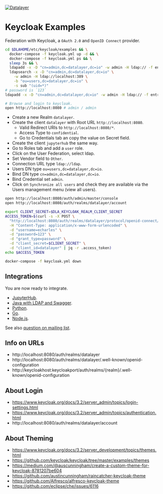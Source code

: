 [![Datalayer](https://docs.datalayer.io/logo/datalayer-25.svg)](https://datalayer.io)

# Keycloak Examples

Federation with Keycloak, a `OAuth 2.0` and `OpenID Connect` provider.

```bash
cd $DLAHOME/etc/keycloak/examples && \
  docker-compose -f keycloak.yml up -d && \
  docker-compose -f keycloak.yml ps && \
  sleep 3s && \
  ldapadd -x -D "cn=admin,dc=datalayer,dc=io" -w admin -H ldap:// -f entries-1.ldif && \
  ldapsearch -x -D "cn=admin,dc=datalayer,dc=io" \
    -w admin -H ldap://localhost:389 \
    -b "ou=users,dc=datalayer,dc=io" \
    -s sub "(uid=*)"
# password is `123`
ldapadd -x -D "cn=admin,dc=datalayer,dc=io" -w admin -H ldap:// -f entries-2.ldif
```

```bash
# Browse and login to keycloak.
open http://localhost:8080 # admin / admin
```

+ Create a new Realm `datalayer`.
+ Create the client `datalayer` with Root URL `http://localhost:8080`.
  + Valid Redirect URIs to `http://localhost:8080/*`.
  + Access Type to `confidential`.
  + Go to Credentials tab an copy the value on Secret field.
+ Create the client `jupyterhub` the same way.
+ Go to Roles tab and add a `user` role.
+  Click on the User Federation, select ldap.
  + Set Vendor field to `Other`.
  + Connection URL type `ldap://ldap`.
  + Users DN type `ou=users,dc=datalayer,dc=io`.
  + Bind DN type `cn=admin,dc=datalayer,dc=io`.
  + Bind Credential set `admin`.
+ Click on `Synchronize all users` and check they are available via the Users management menu (view all users).

```bash
open http://localhost:8080/auth/admin/master/console
open http://localhost:8080/auth/realms/datalayer/account
```

```bash
export CLIENT_SECRET=$DLA_KEYCLOAK_REALM_CLIENT_SECRET
ACCESS_TOKEN=$(curl -s -X POST \
  "http://localhost:8080/auth/realms/datalayer/protocol/openid-connect/token" \
  -H "Content-Type: application/x-www-form-urlencoded" \
  -d "username=echarles" \
  -d "password=123" \
  -d "grant_type=password" \
  -d "client_secret=$CLIENT_SECRET" \
  -d "client_id=datalayer" | jq -r .access_token)
echo $ACCESS_TOKEN
```

```bash
docker-compose -f keycloak.yml down
```

## Integrations

You are now ready to integrate.

+ [JupyterHub](./jupyterhub).
+ [Java with LDAP and Swagger](./java).
+ [Python](./py).
+ [Go](./go).
+ [Node.js](./node).

See also [question on mailing list](http://lists.jboss.org/pipermail/keycloak-user/2014-September/000928.html).

## Info on URLs

+ http://localhost:8080/auth/realms/datalayer
+ http://localhost:8080/auth/realms/datalayer/.well-known/openid-configuration
+ http://keycloakhost:keycloakport/auth/realms/{realm}/.well-known/openid-configuration

## About Login

+ https://www.keycloak.org/docs/3.2/server_admin/topics/login-settings.html
+ https://www.keycloak.org/docs/3.2/server_admin/topics/authentication.html
+ http://localhost:8080/auth/realms/datalayer/account

## About Theming

+ https://www.keycloak.org/docs/3.2/server_development/topics/themes.html
+ https://github.com/keycloak/keycloak/tree/master/examples/themes
+ https://medium.com/@auscunningham/create-a-custom-theme-for-keycloak-8781207be604
+ https://github.com/austincunningham/raincatcher-keycloak-theme
+ https://github.com/Alfresco/alfresco-keycloak-theme
+ https://github.com/eclipse/che/issues/6116
